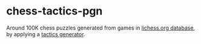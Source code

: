 # chess-tactics-pgn

Around 100K chess puzzles generated from games in [lichess.org database](https://database.lichess.org), by applying a [tactics generator](https://github.com/vitogit/pgn-tactics-generator).
